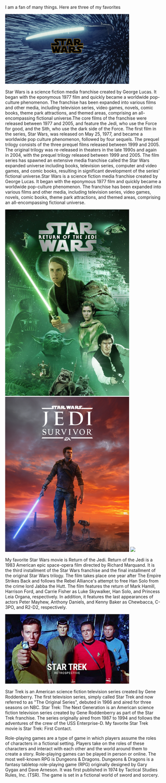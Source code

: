 I am a fan of many things. Here are three of my favorites

<img src="starWars.jpg" width="400">

Star Wars is a science fiction media franchise created by George Lucas. It began with the eponymous 1977 film and quickly became a worldwide pop-culture phenomenon. The franchise has been expanded into various films and other media, including television series, video games, novels, comic books, theme park attractions, and themed areas, comprising an all-encompassing fictional universe.The core films of the franchise were released between 1977 and 2005, and feature the Jedi, who use the Force for good, and the Sith, who use the dark side of the Force. The first film in the series, Star Wars, was released on May 25, 1977, and became a worldwide pop culture phenomenon, followed by four sequels. The prequel trilogy consists of the three prequel films released between 1999 and 2005. The original trilogy was re-released in theaters in the late 1990s and again in 2004, with the prequel trilogy released between 1999 and 2005. The film series has spawned an extensive media franchise called the Star Wars expanded universe including books, television series, computer and video games, and comic books, resulting in significant development of the series' fictional universe.Star Wars is a science fiction media franchise created by George Lucas. It began with the eponymous 1977 film and quickly became a worldwide pop-culture phenomenon. The franchise has been expanded into various films and other media, including television series, video games, novels, comic books, theme park attractions, and themed areas, comprising an all-encompassing fictional universe.

<img src="starWarsRoTJ.jpg" width="400"> <img src="starWarsGame.jpg" width="400"> <img src="starWarsBB8.jpg" width="400">

My favorite Star Wars movie is Return of the Jedi. Return of the Jedi is a 1983 American epic space-opera film directed by Richard Marquand. It is the third installment of the Star Wars franchise and the final installment of the original Star Wars trilogy. The film takes place one year after The Empire Strikes Back and follows the Rebel Alliance's attempt to free Han Solo from the crime lord Jabba the Hutt. The film features the return of Mark Hamill, Harrison Ford, and Carrie Fisher as Luke Skywalker, Han Solo, and Princess Leia Organa, respectively. In addition, it features the last appearances of actors Peter Mayhew, Anthony Daniels, and Kenny Baker as Chewbacca, C-3PO, and R2-D2, respectively.

<img src="starTrekOS.jpg" width="400">

Star Trek is an American science fiction television series created by Gene Roddenberry. The first television series, simply called Star Trek and now referred to as "The Original Series", debuted in 1966 and aired for three seasons on NBC.
Star Trek: The Next Generation is an American science fiction television series created by Gene Roddenberry as part of the Star Trek franchise. The series originally aired from 1987 to 1994 and follows the adventures of the crew of the USS Enterprise-D.
My favorite Star Trek movie is Star Trek: First Contact.

Role-playing games are a type of game in which players assume the roles of characters in a fictional setting. Players take on the roles of these characters and interact with each other and the world around them to create a story. Role-playing games can be played in person or online.
The most well-known RPG is Dungeons & Dragons.
Dungeons & Dragons is a fantasy tabletop role-playing game (RPG) originally designed by Gary Gygax and Dave Arneson. It was first published in 1974 by Tactical Studies Rules, Inc. (TSR). The game is set in a fictional world of sword and sorcery.
